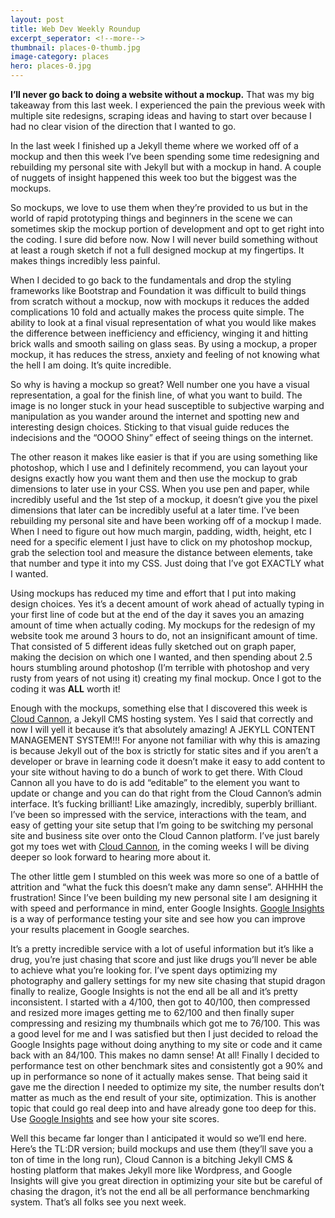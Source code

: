 ```yaml
---
layout: post
title: Web Dev Weekly Roundup
excerpt_seperator: <!--more-->
thumbnail: places-0-thumb.jpg
image-category: places
hero: places-0.jpg
---
```




**I’ll never go back to doing a website without a mockup.** That was my big takeaway from this last week. I experienced the pain the previous week with multiple site redesigns, scraping ideas and having to start over because I had no clear vision of the direction that I wanted to go.
<!--more-->

In the last week I finished up a Jekyll theme where we worked off of a mockup and then this week I’ve been spending some time redesigning and rebuilding my personal site with Jekyll but with a mockup in hand. A couple of nuggets of insight happened this week too but the biggest was the mockups.

So mockups, we love to use them when they’re provided to us but in the world of rapid prototyping things and beginners in the scene we can sometimes skip the mockup portion of development and opt to get right into the coding. I sure did before now. Now I will never build something without at least a rough sketch if not a full designed mockup at my fingertips. It makes things incredibly less painful.

When I decided to go back to the fundamentals and drop the styling frameworks like Bootstrap and Foundation it was difficult to build things from scratch without a mockup, now with mockups it reduces the added complications 10 fold and actually makes the process quite simple. The ability to look at a final visual representation of what you would like makes the difference between inefficiency and efficiency, winging it and hitting brick walls and smooth sailing on glass seas. By using a mockup, a proper mockup, it has reduces the stress, anxiety and feeling of not knowing what the hell I am doing. It’s quite incredible.

So why is having a mockup so great? Well number one you have a visual representation, a goal for the finish line, of what you want to build. The image is no longer stuck in your head susceptible to subjective warping and manipulation as you wander around the internet and spotting new and interesting design choices. Sticking to that visual guide reduces the indecisions and the “OOOO Shiny” effect of seeing things on the internet.

The other reason it makes like easier is that if you are using something like photoshop, which I use and I definitely recommend, you can layout your designs exactly how you want them and then use the mockup to grab dimensions to later use in your CSS. When you use pen and paper, while incredibly useful and the 1st step of a mockup, it doesn’t give you the pixel dimensions that later can be incredibly useful at a later time. I’ve been rebuilding my personal site and have been working off of a mockup I made. When I need to figure out how much margin, padding, width, height, etc I need for a specific element I just have to click on my photoshop mockup, grab the selection tool and measure the distance between elements, take that number and type it into my CSS. Just doing that I’ve got EXACTLY what I wanted.

Using mockups has reduced my time and effort that I put into making design choices. Yes it’s a decent amount of work ahead of actually typing in your first line of code but at the end of the day it saves you an amazing amount of time when actually coding. My mockups for the redesign of my website took me around 3 hours to do, not an insignificant amount of time. That consisted of 5 different ideas fully sketched out on graph paper, making the decision on which one I wanted, and then spending about 2.5 hours stumbling around photoshop (I’m terrible with photoshop and very rusty from years of not using it) creating my final mockup. Once I got to the coding it was **ALL** worth it!

Enough with the mockups, something else that I discovered this week is [Cloud Cannon](http://cloudcannon.com/), a Jekyll CMS hosting system. Yes I said that correctly and now I will yell it because it’s that absolutely amazing! A JEKYLL CONTENT MANAGEMENT SYSTEM!!! For anyone not familiar with why this is amazing is because Jekyll out of the box is strictly for static sites and if you aren’t a developer or brave in learning code it doesn’t make it easy to add content to your site without having to do a bunch of work to get there. With Cloud Cannon all you have to do is add “editable” to the element you want to update or change and you can do that right from the Cloud Cannon’s admin interface. It’s fucking brilliant! Like amazingly, incredibly, superbly brilliant. I’ve been so impressed with the service, interactions with the team, and easy of getting your site setup that I’m going to be switching my personal site and business site over onto the Cloud Cannon platform. I’ve just barely got my toes wet with [Cloud Cannon](http://cloudcannon.com/), in the coming weeks I will be diving deeper so look forward to hearing more about it.

The other little gem I stumbled on this week was more so one of a battle of attrition and “what the fuck this doesn’t make any damn sense”. AHHHH the frustration! Since I’ve been building my new personal site I am designing it with speed and performance in mind, enter Google Insights. [Google Insights](https://developers.google.com/speed/pagespeed/insights/) is a way of performance testing your site and see how you can improve your results placement in Google searches.

It’s a pretty incredible service with a lot of useful information but it’s like a drug, you’re just chasing that score and just like drugs you’ll never be able to achieve what you’re looking for. I’ve spent days optimizing my photography and gallery settings for my new site chasing that stupid dragon finally to realize, Google Insights is not the end all be all and it’s pretty inconsistent. I started with a 4/100, then got to 40/100, then compressed and resized more images getting me to 62/100 and then finally super compressing and resizing my thumbnails which got me to 76/100. This was a good level for me and I was satisfied but then I just decided to reload the Google Insights page without doing anything to my site or code and it came back with an 84/100. This makes no damn sense! At all! Finally I decided to performance test on other benchmark sites and consistently got a 90% and up in performance so none of it actually makes sense. That being said it gave me the direction I needed to optimize my site, the number results don’t matter as much as the end result of your site, optimization. This is another topic that could go real deep into and have already gone too deep for this. Use [Google Insights](https://developers.google.com/speed/pagespeed/insights/) and see how your site scores.

Well this became far longer than I anticipated it would so we’ll end here. Here’s the TL:DR version; build mockups and use them (they’ll save you a ton of time in the long run), Cloud Cannon is a bitching Jekyll CMS & hosting platform that makes Jekyll more like Wordpress, and Google Insights will give you great direction in optimizing your site but be careful of chasing the dragon, it’s not the end all be all performance benchmarking system. That’s all folks see you next week.
